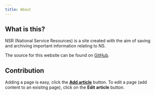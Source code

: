 ```yaml
---
title: About
---
```


## What is this?

NSR (National Service Resources) is a site created with the aim of saving and archiving important information relating to NS.

The source for this website can be found on [GitHub](https://github.com/ninest/nsr).

## Contribution

Adding a page is easy, click the [**Add article**](/add) button. To edit a page (add content to an exisitng page), click on the **Edit article** button.